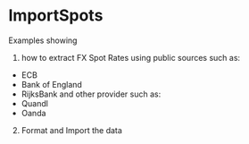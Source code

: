 # ImportSpots
Examples showing 
1) how to extract FX Spot Rates using public sources such as:
- ECB
- Bank of England
- RijksBank
and other provider such as:
- Quandl
- Oanda
2) Format and Import the data 
